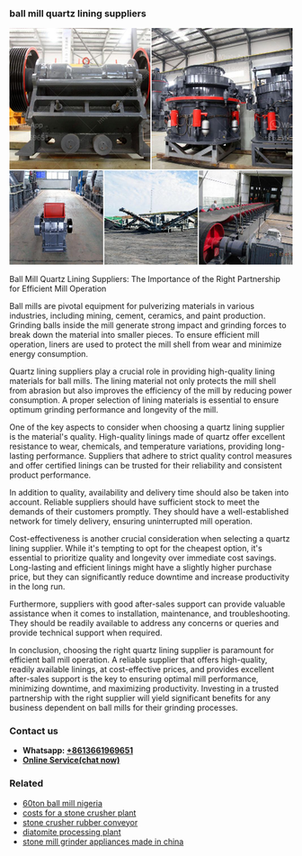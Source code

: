 <h3>ball mill quartz lining suppliers</h3><img src='1708499210.jpg' alt=''><p>Ball Mill Quartz Lining Suppliers: The Importance of the Right Partnership for Efficient Mill Operation</p><p>Ball mills are pivotal equipment for pulverizing materials in various industries, including mining, cement, ceramics, and paint production. Grinding balls inside the mill generate strong impact and grinding forces to break down the material into smaller pieces. To ensure efficient mill operation, liners are used to protect the mill shell from wear and minimize energy consumption.</p><p>Quartz lining suppliers play a crucial role in providing high-quality lining materials for ball mills. The lining material not only protects the mill shell from abrasion but also improves the efficiency of the mill by reducing power consumption. A proper selection of lining materials is essential to ensure optimum grinding performance and longevity of the mill.</p><p>One of the key aspects to consider when choosing a quartz lining supplier is the material's quality. High-quality linings made of quartz offer excellent resistance to wear, chemicals, and temperature variations, providing long-lasting performance. Suppliers that adhere to strict quality control measures and offer certified linings can be trusted for their reliability and consistent product performance.</p><p>In addition to quality, availability and delivery time should also be taken into account. Reliable suppliers should have sufficient stock to meet the demands of their customers promptly. They should have a well-established network for timely delivery, ensuring uninterrupted mill operation.</p><p>Cost-effectiveness is another crucial consideration when selecting a quartz lining supplier. While it's tempting to opt for the cheapest option, it's essential to prioritize quality and longevity over immediate cost savings. Long-lasting and efficient linings might have a slightly higher purchase price, but they can significantly reduce downtime and increase productivity in the long run.</p><p>Furthermore, suppliers with good after-sales support can provide valuable assistance when it comes to installation, maintenance, and troubleshooting. They should be readily available to address any concerns or queries and provide technical support when required.</p><p>In conclusion, choosing the right quartz lining supplier is paramount for efficient ball mill operation. A reliable supplier that offers high-quality, readily available linings, at cost-effective prices, and provides excellent after-sales support is the key to ensuring optimal mill performance, minimizing downtime, and maximizing productivity. Investing in a trusted partnership with the right supplier will yield significant benefits for any business dependent on ball mills for their grinding processes.</p><h3>Contact us</h3><ul><li><strong>Whatsapp:&nbsp;<a href="https://wa.me/8613661969651">+8613661969651</a></strong></li><li><a href="https://swt.shibang-china.com/?git&amp;zhl&amp;ball mill quartz lining suppliers"><strong>Online Service(chat now)</strong></a></li></ul><h3>Related</h3><ul><li><a href='60ton ball mill nigeria.md'>60ton ball mill nigeria</a></li><li><a href='costs for a stone crusher plant.md'>costs for a stone crusher plant</a></li><li><a href='stone crusher rubber conveyor.md'>stone crusher rubber conveyor</a></li><li><a href='diatomite processing plant.md'>diatomite processing plant</a></li><li><a href='stone mill grinder appliances made in china.md'>stone mill grinder appliances made in china</a></li></ul>